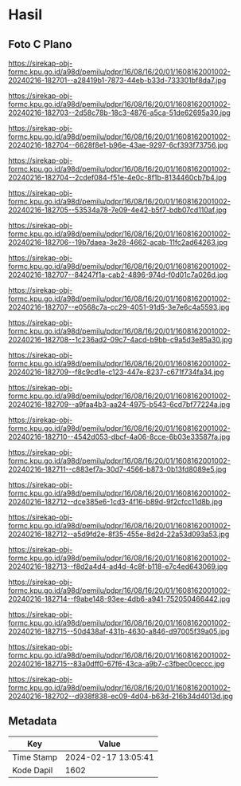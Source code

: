 # Hasil

## Foto C Plano

https://sirekap-obj-formc.kpu.go.id/a98d/pemilu/pdpr/16/08/16/20/01/1608162001002-20240216-182701--a28419b1-7873-44eb-b33d-733301bf8da7.jpg

https://sirekap-obj-formc.kpu.go.id/a98d/pemilu/pdpr/16/08/16/20/01/1608162001002-20240216-182703--2d58c78b-18c3-4876-a5ca-51de62695a30.jpg

https://sirekap-obj-formc.kpu.go.id/a98d/pemilu/pdpr/16/08/16/20/01/1608162001002-20240216-182704--6628f8e1-b96e-43ae-9297-6cf393f73756.jpg

https://sirekap-obj-formc.kpu.go.id/a98d/pemilu/pdpr/16/08/16/20/01/1608162001002-20240216-182704--2cdef084-f51e-4e0c-8f1b-8134460cb7b4.jpg

https://sirekap-obj-formc.kpu.go.id/a98d/pemilu/pdpr/16/08/16/20/01/1608162001002-20240216-182705--53534a78-7e09-4e42-b5f7-bdb07cd110af.jpg

https://sirekap-obj-formc.kpu.go.id/a98d/pemilu/pdpr/16/08/16/20/01/1608162001002-20240216-182706--19b7daea-3e28-4662-acab-11fc2ad64263.jpg

https://sirekap-obj-formc.kpu.go.id/a98d/pemilu/pdpr/16/08/16/20/01/1608162001002-20240216-182707--84247f1a-cab2-4896-974d-f0d01c7a026d.jpg

https://sirekap-obj-formc.kpu.go.id/a98d/pemilu/pdpr/16/08/16/20/01/1608162001002-20240216-182707--e0568c7a-cc29-4051-91d5-3e7e6c4a5593.jpg

https://sirekap-obj-formc.kpu.go.id/a98d/pemilu/pdpr/16/08/16/20/01/1608162001002-20240216-182708--1c236ad2-09c7-4acd-b9bb-c9a5d3e85a30.jpg

https://sirekap-obj-formc.kpu.go.id/a98d/pemilu/pdpr/16/08/16/20/01/1608162001002-20240216-182709--f8c9cd1e-c123-447e-8237-c671f734fa34.jpg

https://sirekap-obj-formc.kpu.go.id/a98d/pemilu/pdpr/16/08/16/20/01/1608162001002-20240216-182709--a9faa4b3-aa24-4975-b543-6cd7bf77224a.jpg

https://sirekap-obj-formc.kpu.go.id/a98d/pemilu/pdpr/16/08/16/20/01/1608162001002-20240216-182710--4542d053-dbcf-4a06-8cce-6b03e33587fa.jpg

https://sirekap-obj-formc.kpu.go.id/a98d/pemilu/pdpr/16/08/16/20/01/1608162001002-20240216-182711--c883ef7a-30d7-4566-b873-0b13fd8089e5.jpg

https://sirekap-obj-formc.kpu.go.id/a98d/pemilu/pdpr/16/08/16/20/01/1608162001002-20240216-182712--dce385e6-1cd3-4f16-b89d-9f2cfcc11d8b.jpg

https://sirekap-obj-formc.kpu.go.id/a98d/pemilu/pdpr/16/08/16/20/01/1608162001002-20240216-182712--a5d9fd2e-8f35-455e-8d2d-22a53d093a53.jpg

https://sirekap-obj-formc.kpu.go.id/a98d/pemilu/pdpr/16/08/16/20/01/1608162001002-20240216-182713--f8d2a4d4-ad4d-4c8f-b118-e7c4ed643069.jpg

https://sirekap-obj-formc.kpu.go.id/a98d/pemilu/pdpr/16/08/16/20/01/1608162001002-20240216-182714--f9abe148-93ee-4db6-a941-752050466442.jpg

https://sirekap-obj-formc.kpu.go.id/a98d/pemilu/pdpr/16/08/16/20/01/1608162001002-20240216-182715--50d438af-431b-4630-a846-d97005f39a05.jpg

https://sirekap-obj-formc.kpu.go.id/a98d/pemilu/pdpr/16/08/16/20/01/1608162001002-20240216-182715--83a0dff0-67f6-43ca-a9b7-c3fbec0ceccc.jpg

https://sirekap-obj-formc.kpu.go.id/a98d/pemilu/pdpr/16/08/16/20/01/1608162001002-20240216-182702--d938f838-ec09-4d04-b63d-216b34d4013d.jpg


## Metadata

| Key        | Value               |
| ---------- | ------------------- |
| Time Stamp | 2024-02-17 13:05:41 |
| Kode Dapil | 1602                |



